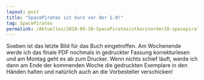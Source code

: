 ```yaml
---
layout: post
title: "SpacePirates ist kurz vor der 1.0!"
tag: SpacePirates
permalink: /Aktuelles/2010-09-30-SpacePiratesistkurzvorder10-spacepirates
---
```



Soeben ist das letzte Bild für das Buch eingetroffen. Am Wochenende werde ich das finale PDF nochmals in gedruckter Fassung korrekturlesen und am Montag geht es ab zum Drucker. Wenn nichts schief läuft, werde ich dann am Ende der kommenden Woche die gedruckten Exemplare in den Händen halten und natürlich auch an die Vorbesteller verschicken!



